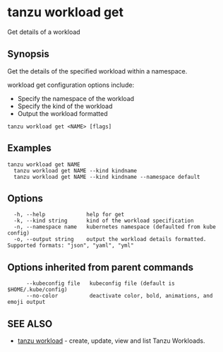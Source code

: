# tanzu workload get

Get details of a workload

## Synopsis

Get the details of the specified workload within a namespace.

workload get configuration options include:
- Specify the namespace of the workload
- Specify the kind of the workload
- Output the workload formatted

```console
tanzu workload get <NAME> [flags]
```

## Examples

```console
tanzu workload get NAME
  tanzu workload get NAME --kind kindname
  tanzu workload get NAME --kind kindname --namespace default
```

## Options

```console
  -h, --help             help for get
  -k, --kind string      kind of the workload specification
  -n, --namespace name   kubernetes namespace (defaulted from kube config)
  -o, --output string    output the workload details formatted. Supported formats: "json", "yaml", "yml"
```

## Options inherited from parent commands

```console
      --kubeconfig file   kubeconfig file (default is $HOME/.kube/config)
      --no-color          deactivate color, bold, animations, and emoji output
```

## SEE ALSO

* [tanzu workload](tanzu_workload.hbs.md)	 - create, update, view and list Tanzu Workloads.

